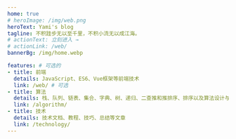 ```yaml
---
home: true
# heroImage: /img/web.png
heroText: Yami's blog
tagline: 不积跬步无以至千里，不积小流无以成江海。
# actionText: 立刻进入 →
# actionLink: /web/
bannerBg: /img/home.webp

features: # 可选的
- title: 前端
  details: JavaScript、ES6、Vue框架等前端技术
  link: /web/ # 可选
- title: 算法
  details: 栈、队列、链表、集合、字典、树、递归、二查推和推排序、排序以及算法设计与技巧等
  link: /algorithm/
- title: 技术
  details: 技术文档、教程、技巧、总结等文章
  link: /technology/
---
```

